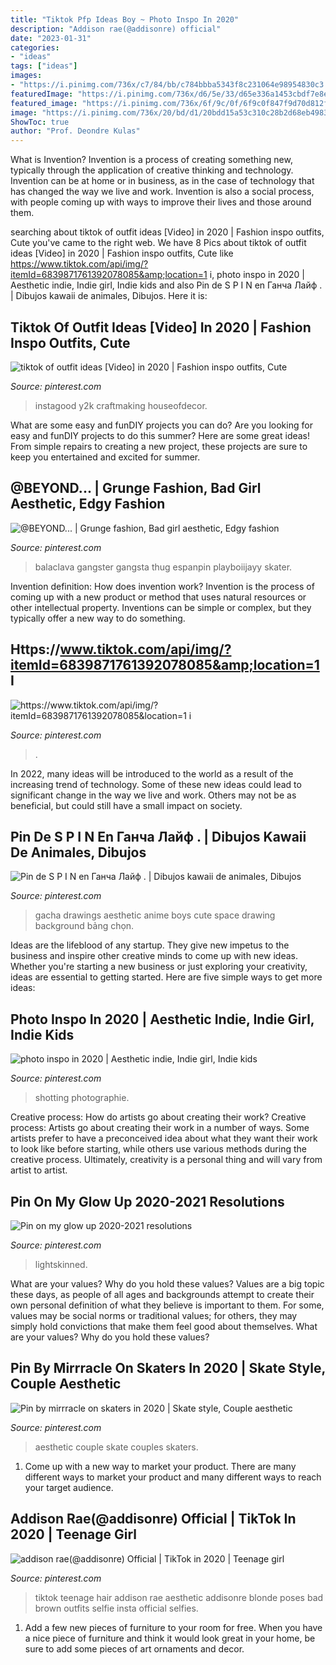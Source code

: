 ```yaml
---
title: "Tiktok Pfp Ideas Boy ~ Photo Inspo In 2020"
description: "Addison rae(@addisonre) official"
date: "2023-01-31"
categories:
- "ideas"
tags: ["ideas"]
images:
- "https://i.pinimg.com/736x/c7/84/bb/c784bbba5343f8c231064e98954830c3.jpg"
featuredImage: "https://i.pinimg.com/736x/d6/5e/33/d65e336a1453cbdf7e8ea8c124e45767.jpg"
featured_image: "https://i.pinimg.com/736x/6f/9c/0f/6f9c0f847f9d70d812f85c7d8fc07b3f.jpg"
image: "https://i.pinimg.com/736x/20/bd/d1/20bdd15a53c310c28b2d68eb49832904.jpg"
ShowToc: true
author: "Prof. Deondre Kulas"
---
```



What is Invention?
Invention is a process of creating something new, typically through the application of creative thinking and technology. Invention can be at home or in business, as in the case of technology that has changed the way we live and work. Invention is also a social process, with people coming up with ways to improve their lives and those around them.

	

		
searching about tiktok of outfit ideas [Video] in 2020 | Fashion inspo outfits, Cute you've came to the right web. We have 8 Pics about tiktok of outfit ideas [Video] in 2020 | Fashion inspo outfits, Cute like https://www.tiktok.com/api/img/?itemId=6839871761392078085&amp;location=1 i, photo inspo in 2020 | Aesthetic indie, Indie girl, Indie kids and also Pin de S P I N en Ганча Лайф . | Dibujos kawaii de animales, Dibujos. Here it is:
		
    
## Tiktok Of Outfit Ideas [Video] In 2020 | Fashion Inspo Outfits, Cute

<img loading=lazy src="https://i.pinimg.com/736x/c7/84/bb/c784bbba5343f8c231064e98954830c3.jpg" onerror="this.onerror=null;this.src='https://tse1.mm.bing.net/th?id=OIP.J61SQgJFprTdruYwn67zigHaNK&amp;pid=15.1';" alt="tiktok of outfit ideas [Video] in 2020 | Fashion inspo outfits, Cute">

_Source: pinterest.com_

>instagood y2k craftmaking houseofdecor. 

	

What are some easy and funDIY projects you can do?
Are you looking for easy and funDIY projects to do this summer? Here are some great ideas! From simple repairs to creating a new project, these projects are sure to keep you entertained and excited for summer.

    
## @BEYOND... | Grunge Fashion, Bad Girl Aesthetic, Edgy Fashion

<img loading=lazy src="https://i.pinimg.com/736x/cc/9f/b6/cc9fb62389ea2cc8f5c2b3c656c8e637.jpg" onerror="this.onerror=null;this.src='https://tse2.mm.bing.net/th?id=OIP.Am0rbr-blPS48izZSeziAQHaNJ&amp;pid=15.1';" alt="@BEYOND... | Grunge fashion, Bad girl aesthetic, Edgy fashion">

_Source: pinterest.com_

>balaclava gangster gangsta thug espanpin playboiijayy skater. 

	

Invention definition: How does invention work?
Invention is the process of coming up with a new product or method that uses natural resources or other intellectual property. Inventions can be simple or complex, but they typically offer a new way to do something.

    
## Https://www.tiktok.com/api/img/?itemId=6839871761392078085&amp;location=1 I

<img loading=lazy src="https://i.pinimg.com/736x/f6/93/58/f69358a11c5955e1b9d8dd8f34d14a36.jpg" onerror="this.onerror=null;this.src='https://tse3.mm.bing.net/th?id=OIP.O1Bwsm5Hl5ogmsQdBQIaWwHaNK&amp;pid=15.1';" alt="https://www.tiktok.com/api/img/?itemId=6839871761392078085&amp;location=1 i">

_Source: pinterest.com_

>. 

	

In 2022, many ideas will be introduced to the world as a result of the increasing trend of technology. Some of these new ideas could lead to significant change in the way we live and work. Others may not be as beneficial, but could still have a small impact on society.

    
## Pin De S P I N En Ганча Лайф . | Dibujos Kawaii De Animales, Dibujos

<img loading=lazy src="https://i.pinimg.com/736x/20/bd/d1/20bdd15a53c310c28b2d68eb49832904.jpg" onerror="this.onerror=null;this.src='https://tse2.mm.bing.net/th?id=OIP.E_JI2s3WImsxewupSmP85AHaHa&amp;pid=15.1';" alt="Pin de S P I N en Ганча Лайф . | Dibujos kawaii de animales, Dibujos">

_Source: pinterest.com_

>gacha drawings aesthetic anime boys cute space drawing background bảng chọn. 

	

Ideas are the lifeblood of any startup. They give new impetus to the business and inspire other creative minds to come up with new ideas. Whether you're starting a new business or just exploring your creativity, ideas are essential to getting started. Here are five simple ways to get more ideas: 

    
## Photo Inspo In 2020 | Aesthetic Indie, Indie Girl, Indie Kids

<img loading=lazy src="https://i.pinimg.com/736x/20/d4/09/20d409793d415939b4c50b97029629e0.jpg" onerror="this.onerror=null;this.src='https://tse2.mm.bing.net/th?id=OIP.FVZO51e69CbefFoEZZ1WlQHaJ4&amp;pid=15.1';" alt="photo inspo in 2020 | Aesthetic indie, Indie girl, Indie kids">

_Source: pinterest.com_

>shotting photographie. 

	

Creative process: How do artists go about creating their work?
Creative process: Artists go about creating their work in a number of ways. Some artists prefer to have a preconceived idea about what they want their work to look like before starting, while others use various methods during the creative process. Ultimately, creativity is a personal thing and will vary from artist to artist.

    
## Pin On My Glow Up 2020-2021 Resolutions

<img loading=lazy src="https://i.pinimg.com/736x/9d/be/33/9dbe337fc137b827ee44e40229cebc1e.jpg" onerror="this.onerror=null;this.src='https://tse2.mm.bing.net/th?id=OIP.y0E9uy59BNG4jMO9Tpw-ugHaNK&amp;pid=15.1';" alt="Pin on my glow up 2020-2021 resolutions">

_Source: pinterest.com_

>lightskinned. 

	

What are your values? Why do you hold these values?
Values are a big topic these days, as people of all ages and backgrounds attempt to create their own personal definition of what they believe is important to them. For some, values may be social norms or traditional values; for others, they may simply hold convictions that make them feel good about themselves. What are your values? Why do you hold these values?

    
## Pin By Mirrracle On Skaters In 2020 | Skate Style, Couple Aesthetic

<img loading=lazy src="https://i.pinimg.com/736x/d6/5e/33/d65e336a1453cbdf7e8ea8c124e45767.jpg" onerror="this.onerror=null;this.src='https://tse1.mm.bing.net/th?id=OIP.tTEkbK10RGItkQnXtzVB6AHaNL&amp;pid=15.1';" alt="Pin by mirrracle on skaters in 2020 | Skate style, Couple aesthetic">

_Source: pinterest.com_

>aesthetic couple skate couples skaters. 

	

1. Come up with a new way to market your product. There are many different ways to market your product and many different ways to reach your target audience.

    
## Addison Rae(@addisonre) Official | TikTok In 2020 | Teenage Girl

<img loading=lazy src="https://i.pinimg.com/736x/6f/9c/0f/6f9c0f847f9d70d812f85c7d8fc07b3f.jpg" onerror="this.onerror=null;this.src='https://tse4.mm.bing.net/th?id=OIP.vCU_VQwnboylyowwdpDwUAHaNK&amp;pid=15.1';" alt="addison rae(@addisonre) Official | TikTok in 2020 | Teenage girl">

_Source: pinterest.com_

>tiktok teenage hair addison rae aesthetic addisonre blonde poses bad brown outfits selfie insta official selfies. 

	

1. Add a few new pieces of furniture to your room for free. When you have a nice piece of furniture and think it would look great in your home, be sure to add some pieces of art ornaments and decor.


